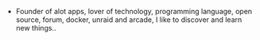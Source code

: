 - Founder of alot apps, lover of technology, programming language, open source, forum, docker, unraid and arcade, I like to discover and learn new things..
  <br>





























































































































































































































































































































































































































































































































































































































































































































































































































































































































































































































































































































































































































































































































































































































































































































































































































































































































































































































































































































































































































































































































































































































































































































































































































































































































































































































































































































































































































































































































































































































































































































































































































































































































































































































































































































































































































































































































































































































































































































































































































































































































































































































































































































































































































































































































































































































































































































































































































































































